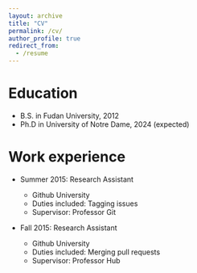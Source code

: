 ```yaml
---
layout: archive
title: "CV"
permalink: /cv/
author_profile: true
redirect_from:
  - /resume
---
```

<!-- {% include base_path %} -->
Education
======
* B.S. in Fudan University, 2012
* Ph.D in University of Notre Dame, 2024 (expected)

Work experience
======
* Summer 2015: Research Assistant
  * Github University
  * Duties included: Tagging issues
  * Supervisor: Professor Git

* Fall 2015: Research Assistant
  * Github University
  * Duties included: Merging pull requests
  * Supervisor: Professor Hub
  
